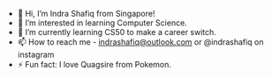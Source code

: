 - 👋 Hi, I’m Indra Shafiq from Singapore!
- 👀 I’m interested in learning Computer Science.
- 🌱 I’m currently learning CS50 to make a career switch.
- 📫 How to reach me - indrashafiq@outlook.com or @indrashafiq on instagram
- ⚡ Fun fact: I love Quagsire from Pokemon.

<!---
indrx96/indrx96 is a ✨ special ✨ repository because its `README.md` (this file) appears on your GitHub profile.
You can click the Preview link to take a look at your changes.
--->
